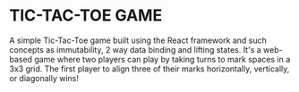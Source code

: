 <h1>TIC-TAC-TOE GAME</h1>

<p>A simple Tic-Tac-Toe game built using the React framework and such concepts as immutability, 2 way data binding and lifting states. It's a web-based game where two players can play by taking turns to mark spaces in a 3x3 grid. The first player to align three of their marks horizontally, vertically, or diagonally wins!</p>
